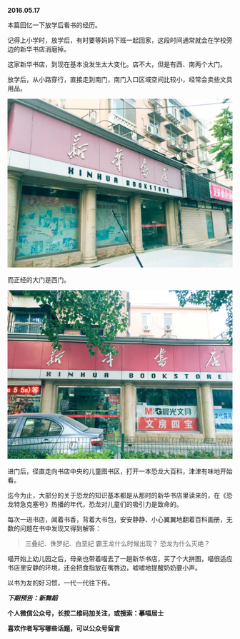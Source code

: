 
          
            
**2016.05.17**

本篇回忆一下放学后看书的经历。

记得上小学时，放学后，有时要等妈妈下班一起回家，这段时间通常就会在学校旁边的新华书店消磨掉。

这家新华书店，到现在基本没发生太大变化。店不大，但是有西、南两个大门。

放学后，从小路穿行，直接走到南门，南门入口区域空间比较小，经常会卖些文具用品。



![](img/51001-46ed9b8b021ea288.jpg)




而正经的大门是西门。



![](img/51001-88ac51ee64e4dc1a.jpg)




进门后，径直走向书店中央的儿童图书区，打开一本恐龙大百科，津津有味地开始看。

迄今为止，大部分的关于恐龙的知识基本都是从那时的新华书店里读来的，在《恐龙特急克塞号》热播的年代，恐龙对儿童们的吸引力是致命的。

每次一进书店，闻着书香，背着大书包，安安静静、小心翼翼地翻着百科画册，无数的问题在书中发现又得到解答：
>三叠纪、侏罗纪、白垩纪
霸王龙什么时候出现？
恐龙为什么灭绝？



喵开始上幼儿园之后，母亲也带着喵去了一趟新华书店，买了个大拼图，喵很适应书店里安静的环境，还会把食指放在嘴唇边，嘘嘘地提醒奶奶要小声。

以书为友的好习惯，一代一代往下传。


***下期预告：新舞蹈***


**个人微信公众号，长按二维码加关注，或搜索：摹喵居士**

**喜欢作者写写哪些话题，可以公众号留言**




          
        